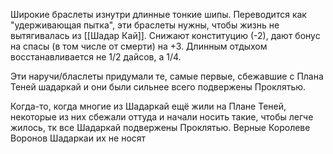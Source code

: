
Широкие браслеты изнутри длинные тонкие шипы.
Переводится как "удерживающая пытка", эти браслеты нужны, чтобы жизнь не вытягивалась из [[Шадар Кай]]. 
Снижают конституцию (-2), дают бонус на спасы (в том числе от смерти) на +3. Длинным отдыхом восстанавливается не 1/2 дайсов, а 1/4.

Эти наручи/бласлеты придумали те, самые первые, сбежавшие с Плана Теней шадаркай и они были сильнее всего подвержены Проклятью.

Когда-то, когда многие из Шадаркай ещё жили на Плане Теней, некоторые из них сбежали оттуда и начали носить такие, чтобы легче жилось, тк все Шадаркай подвержены Проклятью. 
Верные Королеве Воронов Шадаркаи их не носят

